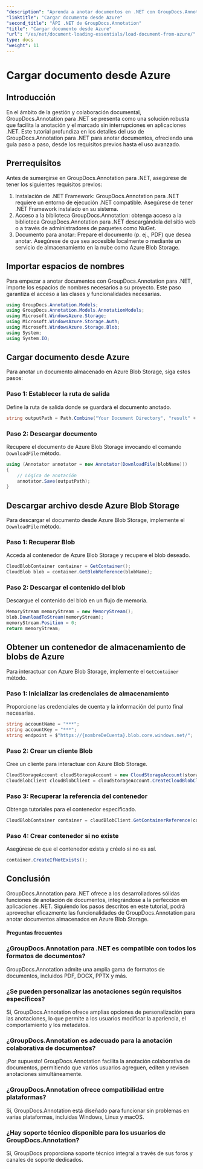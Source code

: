 ```yaml
---
"description": "Aprenda a anotar documentos en .NET con GroupDocs.Annotation. Tutorial paso a paso para una integración perfecta con Azure Blob Storage."
"linktitle": "Cargar documento desde Azure"
"second_title": "API .NET de GroupDocs.Annotation"
"title": "Cargar documento desde Azure"
"url": "/es/net/document-loading-essentials/load-document-from-azure/"
type: docs
"weight": 11
---
```


# Cargar documento desde Azure

## Introducción
En el ámbito de la gestión y colaboración documental, GroupDocs.Annotation para .NET se presenta como una solución robusta que facilita la anotación y el marcado sin interrupciones en aplicaciones .NET. Este tutorial profundiza en los detalles del uso de GroupDocs.Annotation para .NET para anotar documentos, ofreciendo una guía paso a paso, desde los requisitos previos hasta el uso avanzado.
## Prerrequisitos
Antes de sumergirse en GroupDocs.Annotation para .NET, asegúrese de tener los siguientes requisitos previos:
1. Instalación de .NET Framework: GroupDocs.Annotation para .NET requiere un entorno de ejecución .NET compatible. Asegúrese de tener .NET Framework instalado en su sistema.
2. Acceso a la biblioteca GroupDocs.Annotation: obtenga acceso a la biblioteca GroupDocs.Annotation para .NET descargándola del sitio web o a través de administradores de paquetes como NuGet.
3. Documento para anotar: Prepare el documento (p. ej., PDF) que desea anotar. Asegúrese de que sea accesible localmente o mediante un servicio de almacenamiento en la nube como Azure Blob Storage.

## Importar espacios de nombres
Para empezar a anotar documentos con GroupDocs.Annotation para .NET, importe los espacios de nombres necesarios a su proyecto. Este paso garantiza el acceso a las clases y funcionalidades necesarias.
```csharp
using GroupDocs.Annotation.Models;
using GroupDocs.Annotation.Models.AnnotationModels;
using Microsoft.WindowsAzure.Storage;
using Microsoft.WindowsAzure.Storage.Auth;
using Microsoft.WindowsAzure.Storage.Blob;
using System;
using System.IO;
```

## Cargar documento desde Azure
Para anotar un documento almacenado en Azure Blob Storage, siga estos pasos:
### Paso 1: Establecer la ruta de salida
Define la ruta de salida donde se guardará el documento anotado.
```csharp
string outputPath = Path.Combine("Your Document Directory", "result" + Path.GetExtension("input.pdf"));
```
### Paso 2: Descargar documento
Recupere el documento de Azure Blob Storage invocando el comando `DownloadFile` método.
```csharp
using (Annotator annotator = new Annotator(DownloadFile(blobName)))
{
    // Lógica de anotación
    annotator.Save(outputPath);
}
```
## Descargar archivo desde Azure Blob Storage
Para descargar el documento desde Azure Blob Storage, implemente el `DownloadFile` método.
### Paso 1: Recuperar Blob
Acceda al contenedor de Azure Blob Storage y recupere el blob deseado.
```csharp
CloudBlobContainer container = GetContainer();
CloudBlob blob = container.GetBlobReference(blobName);
```
### Paso 2: Descargar el contenido del blob
Descargue el contenido del blob en un flujo de memoria.
```csharp
MemoryStream memoryStream = new MemoryStream();
blob.DownloadToStream(memoryStream);
memoryStream.Position = 0;
return memoryStream;
```
## Obtener un contenedor de almacenamiento de blobs de Azure
Para interactuar con Azure Blob Storage, implemente el `GetContainer` método.
### Paso 1: Inicializar las credenciales de almacenamiento
Proporcione las credenciales de cuenta y la información del punto final necesarias.
```csharp
string accountName = "***";
string accountKey = "***";
string endpoint = $"https://{nombreDeCuenta}.blob.core.windows.net/";
```
### Paso 2: Crear un cliente Blob
Cree un cliente para interactuar con Azure Blob Storage.
```csharp
CloudStorageAccount cloudStorageAccount = new CloudStorageAccount(storageCredentials, new Uri(endpoint), null, null, null);
CloudBlobClient cloudBlobClient = cloudStorageAccount.CreateCloudBlobClient();
```
### Paso 3: Recuperar la referencia del contenedor
Obtenga tutoriales para el contenedor especificado.
```csharp
CloudBlobContainer container = cloudBlobClient.GetContainerReference(containerName);
```
### Paso 4: Crear contenedor si no existe
Asegúrese de que el contenedor exista y créelo si no es así.
```csharp
container.CreateIfNotExists();
```

## Conclusión
GroupDocs.Annotation para .NET ofrece a los desarrolladores sólidas funciones de anotación de documentos, integrándose a la perfección en aplicaciones .NET. Siguiendo los pasos descritos en este tutorial, podrá aprovechar eficazmente las funcionalidades de GroupDocs.Annotation para anotar documentos almacenados en Azure Blob Storage.
#### Preguntas frecuentes
### ¿GroupDocs.Annotation para .NET es compatible con todos los formatos de documentos?
GroupDocs.Annotation admite una amplia gama de formatos de documentos, incluidos PDF, DOCX, PPTX y más.
### ¿Se pueden personalizar las anotaciones según requisitos específicos?
Sí, GroupDocs.Annotation ofrece amplias opciones de personalización para las anotaciones, lo que permite a los usuarios modificar la apariencia, el comportamiento y los metadatos.
### ¿GroupDocs.Annotation es adecuado para la anotación colaborativa de documentos?
¡Por supuesto! GroupDocs.Annotation facilita la anotación colaborativa de documentos, permitiendo que varios usuarios agreguen, editen y revisen anotaciones simultáneamente.
### ¿GroupDocs.Annotation ofrece compatibilidad entre plataformas?
Sí, GroupDocs.Annotation está diseñado para funcionar sin problemas en varias plataformas, incluidas Windows, Linux y macOS.
### ¿Hay soporte técnico disponible para los usuarios de GroupDocs.Annotation?
Sí, GroupDocs proporciona soporte técnico integral a través de sus foros y canales de soporte dedicados.